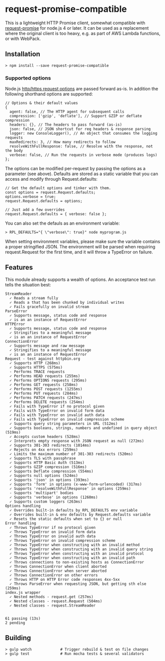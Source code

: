 # request-promise-compatible

This is a lightweight HTTP Promise client, somewhat compatible with
[request-promise](https://www.npmjs.com/package/request-promise) for node.js 4 or later. It can be used as a replacement where the original client is too heavy, e.g. as part of AWS Lambda functions, or with WebPack.

## Installation

    > npm install --save request-promise-compatible

### Supported options

Node.js [http/https request options](https://nodejs.org/dist/latest-v4.x/docs/api/http.html#http_http_request_options_callback)
are passed forward as-is. In addition the following shorthand options are supported:

```
// Options & their default values
{
  agent: false, // The HTTP agent for subsequent calls
  compression: ['gzip', 'deflate'], // Support GZIP or deflate compression
  headers: {}, // The headers to pass forward (as-is)
  json: false, // JSON shortcut for req headers & response parsing
  logger: new ConsoleLogger(), // An object that consumes the logging requests
  maxRedirects: 3, // How many redirects to follow
  resolveWithFullResponse: false, // Resolve with the response, not the body
  verbose: false, // Run the requests in verbose mode (produces logs)
};
```

The options can be modified per-request by passing the options as a parameter
(see above). Defaults are stored as a static variable that you can access
and modify through Request.defaults:

    // Get the default options and tinker with them.
    const options = request.Request.defaults;
    options.verbose = true;
    request.Request.defaults = options;

    // Just add a few overrides
    request.Request.defaults = { verbose: false };

You can also set the defauls as an environment variable:

    > RPL_DEFAULTS="{ \"verbose\": true}" node myprogram.js

When setting environment variables, please make sure the variable contains a
proper stringified JSON. The environment will be parsed when requiring
request.Request for the first time, and it will throw a TypeError on failure.

## Features

This module already supports a wealth of options. An acceptance test run tells
the situation best:

```
StreamReader
  ✓ Reads a stream fully
  ✓ Reads a that has been chunked by individual writes
  ✓ Fails gracefully on invalid stream
ParseError
  ✓ Supports message, status code and response
  ✓ is an an instance of RequestError
HTTPError
  ✓ Supports message, status code and response
  ✓ Stringifies to a meaningful message
  ✓ is an an instance of RequestError
ConnectionError
  ✓ Supports message and raw message
  ✓ Stringifies to a meaningful message
  ✓ is an an instance of RequestError
Request - test against httpbin.org
  ✓ Supports HTTP (268ms)
  ✓ Supports HTTPS (575ms)
  - Performs TRACE requests
  ✓ Performs HEAD requests (255ms)
  ✓ Performs OPTIONS requests (295ms)
  ✓ Performs GET requests (258ms)
  ✓ Performs POST requests (1255ms)
  ✓ Performs PUT requests (284ms)
  ✓ Performs PATCH requests (247ms)
  ✓ Performs DELETE requests (254ms)
  ✓ Fails with TypeError if no protocol given
  ✓ Fails with TypeError on invalid form data
  ✓ Fails with TypeError on invalid auth data
  ✓ Fails with TypeError on invalid compression scheme
  ✓ Supports query string parameters in URL (512ms)
  ✓ Supports booleans, strings, numbers and undefined in query object (519ms)
  ✓ Accepts custom headers (528ms)
  ✓ Interprets empty response with JSON request as null (272ms)
  ✓ Supports 301-303 redirects (1014ms)
  ✓ Rejects on 4xx errors (259ms)
  ✓ Limits the maximum number of 301-303 redirects (520ms)
  ✓ Supports TLS with passphrase
  ✓ Supports HTTP Basic Auth (513ms)
  ✓ Supports GZIP compression (516ms)
  ✓ Supports Deflate compression (554ms)
  ✓ Supports null options (524ms)
  ✓ Supports 'json' in options (393ms)
  ✓ Supports 'form' in options (x-www-form-urlencoded) (317ms)
  ✓ Supports 'resolveWithFullResponse' in options (259ms)
  - Supports 'multipart' bodies
  ✓ Supports 'verbose' in options (1260ms)
  ✓ Supports custom loggers (263ms)
Options handling
  ✓ Overrides built-in defaults by RPL_DEFAULTS env variable
  ✓ Overrides built-in & env defaults by Request.defaults variable
  ✓ Resets the static defaults when set to {} or null
Error handling
  ✓ Throws TypeError if no protocol given
  ✓ Throws TypeError on invalid form data
  ✓ Throws TypeError on invalid auth data
  ✓ Throws TypeError on invalid compression scheme
  ✓ Throws TypeError when constructing with an invalid method
  ✓ Throws TypeError when constructing with an invalid query string
  ✓ Throws TypeError when constructing with an invalid protocol
  ✓ Throws TypeError when constructing with an invalid path
  ✓ Throws connections to non-existing hosts as ConnectionError
  ✓ Throws ConnectionError when client aborted
  ✓ Throws ConnectionError when server aborted
  ✓ Throws ConnectionError on other errors
  ✓ Throws HTTP on HTTP Error code responses 4xx-5xx
  ✓ Throws ParseError when requesting JSON, but getting sth else (259ms)
index.js wrapper
  ✓ Nested methods - request.get (257ms)
  ✓ Nested classes - request.Request (504ms)
  ✓ Nested classes - request.StreamReader


61 passing (13s)
2 pending
```

## Building

    > gulp watch             # Trigger rebuild & test on file changes
    > gulp test              # Run mocha tests & several validators
